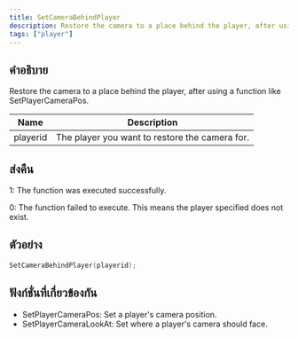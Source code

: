 ```yaml
---
title: SetCameraBehindPlayer
description: Restore the camera to a place behind the player, after using a function like SetPlayerCameraPos.
tags: ["player"]
---
```


## คำอธิบาย

Restore the camera to a place behind the player, after using a function like SetPlayerCameraPos.

| Name     | Description                                    |
| -------- | ---------------------------------------------- |
| playerid | The player you want to restore the camera for. |

## ส่งคืน

1: The function was executed successfully.

0: The function failed to execute. This means the player specified does not exist.

## ตัวอย่าง

```c
SetCameraBehindPlayer(playerid);
```

## ฟังก์ชั่นที่เกี่ยวข้องกัน

- SetPlayerCameraPos: Set a player's camera position.
- SetPlayerCameraLookAt: Set where a player's camera should face.
